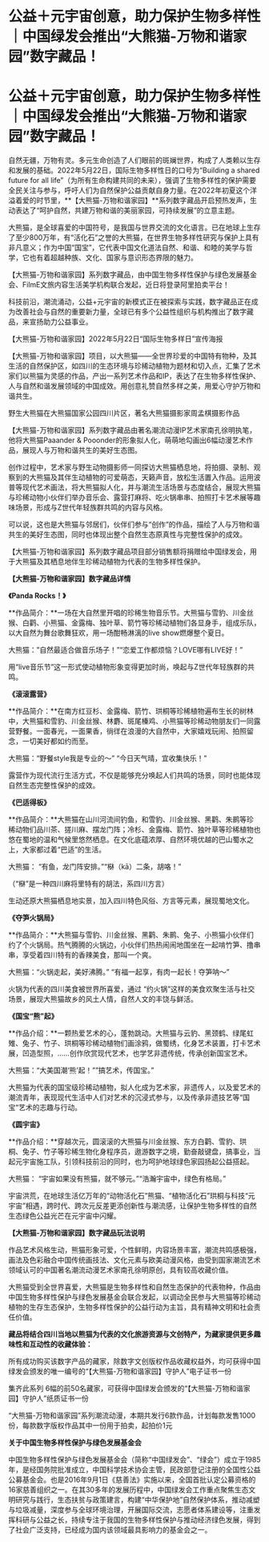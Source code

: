 # 公益＋元宇宙创意，助力保护生物多样性｜中国绿发会推出“大熊猫-万物和谐家园”数字藏品！


# 公益＋元宇宙创意，助力保护生物多样性｜中国绿发会推出“大熊猫-万物和谐家园”数字藏品！

自然无疆，万物有灵。多元生命创造了人们眼前的斑斓世界，构成了人类赖以生存和发展的基础。2022年5月22日，国际生物多样性日的口号为“Building a shared future for all life”（为所有生命构建共同的未来），强调了生物多样性的保护需要全民关注与参与，呼吁人们为自然保护公益贡献自身力量。在2022年初夏这个洋溢着爱的时节里，**【大熊猫-万物和谐家园】**系列数字藏品开启预热发声，生动表达了“呵护自然，共建万物和谐的美丽家园，可持续发展”的立意主题。

大熊猫，是全球喜爱的中国符号，是我国与世界交流的文化语言。已在地球上生存了至少800万年，有“活化石”之誉的大熊猫，在世界生物多样性研究与保护上具有非凡意义；作为中国“国宝”，它代表中国文化道法自然、和谐、和睦的美学与哲学，它也有着超越种族、文化、国家与意识形态界限的魅力。

【大熊猫-万物和谐家园】系列数字藏品，由中国生物多样性保护与绿色发展基金会、FilmE文旅内容生活美学机构联合发起，近日将登录阿里拍卖平台！

科技前沿，潮流涌动，公益+元宇宙的新模式正在被探索与实践，数字藏品正在成为改善社会与自然的重要新力量，全球已有多个公益性组织与机构推出了数字藏品，来宣扬助力公益事业。

【大熊猫-万物和谐家园】2022年5月22日“国际生物多样日”宣传海报

【大熊猫-万物和谐家园】项目，以大熊猫——全世界珍爱的中国特有物种，及其生活的自然保护区，如四川的生态环境与珍稀动植物为题材和切入点，汇集了艺术家们以熊猫为灵感的作品，产出一系列艺术作品和IP，表达了在生物多样性保护、人与自然和谐发展领域的中国成效。用创意礼赞自然多样之美，用爱心守护万物和谐共生。

野生大熊猫在大熊猫国家公园四川片区，著名大熊猫摄影家周孟棋摄影作品

【大熊猫-万物和谐家园】系列数字藏品由著名潮流动漫IP艺术家南孔徐明执笔，他将大熊猫Paaander & Pooonder的形象拟人化，萌萌地勾画出6幅动漫艺术作品，展现人与万物和谐共生的美好生态图。

创作过程中，艺术家与野生动物摄影师一同探访大熊猫栖息地，将拍摄、录制、观察到的大熊猫及其伴生动植物的可爱萌态，天籁声音，放松生活置入作品。运用波普等现代艺术画法，将大熊猫拟人化，并与潮流生活场景与态度结合，展现大熊猫与珍稀动物小伙伴们举办音乐会、露营打麻将、吃火锅串串、拍照打卡艺术展等趣味场景，形成与Z世代年轻族群共鸣的内容与风格。

可以说，这也是大熊猫与邻居们，伙伴们参与“创作”的作品，描绘了人与万物和谐共生的美好生态图，同时也体现出整个自然生态原真性与完整性保护的成效。

【大熊猫-万物和谐家园】系列数字藏品项目部分销售额将捐赠给中国绿发会，用于大熊猫及其栖息地伴生珍稀动植物为代表的生物多样性保护。

**【大熊猫-万物和谐家园】数字藏品详情**

**《Panda Rocks！》**

**作品简介：**一场在大自然里开唱的珍稀生物音乐节。大熊猫与雪豹、川金丝猴、白鹳、小熊猫、金露梅、独叶草、箭竹等珍稀动植物们各显身手，组成乐队，以大自然为舞台歌舞狂欢，用一场酣畅淋漓的live show燃爆整个夏日。

大熊猫：”自然最适合做音乐场子！”“恋爱工作都烦恼？LOVE哪有LIVE好！”

用“live音乐节”这一形式使动植物形象变得更加时尚，唤起与Z世代年轻族群的共鸣。

**《滚滚露营》**

**作品简介：**在南方红豆杉、金露梅、箭竹、珙桐等珍稀植物遍布生长的树林中，大熊猫和雪豹、川金丝猴、林麝、斑尾榛鸡、小熊猫等珍稀动物朋友们一同露营野餐。一面春光，一面果香，徜徉在浪漫的大自然中，大家嬉戏玩闹、拍照留念，一切美好都如约而至。

大熊猫：“野餐style我是专业的～” “今日天气晴，宜收集快乐！”

露营作为现代流行生活方式，不仅是能够充分唤起人们共鸣的场景，同时也能体现自然生态完整性保护的成效。

**《巴适得板》**

**作品简介：**大熊猫在山川河流间钓鱼，和雪豹、川金丝猴、黑鹳、朱鹮等珍稀动物们品川茶、搓川麻、摆龙门阵；冷杉、金露梅、箭竹、独叶草等珍稀植物也悠在蜀地的温和气候里悠然栖息。在文化底蕴浓厚、自然环境优越的巴山蜀水之上，大家都过着“巴适”的生活。

大熊猫： “有鱼，龙门阵安排。”“㮟（kā）二条，胡咯！”

（“㮟”是一种四川麻将里特有的胡法，系四川方言）

生动还原大熊猫栖息地实景，加入四川特色风俗、方言等元素，展现蜀地文化。

**《夺笋火锅局》**

**作品简介：**大熊猫与雪豹、川金丝猴、黑鹳、朱鹮、兔子、小熊猫小伙伴们约了个火锅局。热气腾腾的火锅边，小伙伴们热热闹闹地围坐在一起啃竹笋、撸串串，享受着四川特有的香辣美食，那叫一个爽。

大熊猫：“火锅走起，美好沸腾。” “有福一起享，有肉一起长！夺笋呐～”

火锅为代表的四川美食被世界所喜爱，通过 “约火锅”这样的美食欢聚生活与社交场景，展现大熊猫故乡的风土人情，自然人文的丰饶与鲜活。

**《国宝“熊”起》**

**作品介绍：**一颗热爱艺术的心，蓬勃跳动。大熊猫与云豹、黑颈鹤、绿尾虹雉、兔子、竹子、珙桐等珍稀动植物们画涂鸦，做蜀绣，化身艺术装置，打卡艺术展，凹造型照，……创作欣赏现代艺术，也学艺非遗传统，传承创新国宝艺术。

大熊猫：“大美国潮‘熊’起！””搞艺术，传国宝。”

大熊猫为代表的国宝级珍稀动植物，拟人化成为艺术家，非遗传人，以及爱艺术的潮流青年，表现现代生活中人们对艺术的沉浸式参与，以及传承非遗技艺等“国宝“艺术的志趣与行动。

**《圆宇宙》**

**作品介绍：**穿越次元，圆滚滚的大熊猫与川金丝猴、东方白鹳、雪豹、珙桐、兔子、竹子等珍稀生物化身程序员，遨游数字之境，勤奋敲键盘，搞事业，当起元宇宙施工队，引领科技前沿的同时，也为呵护地球绿色家园扬起公益搭起。

大熊猫： “宇宙如果没有熊猫，就不够元。”“浩瀚宇宙中，绿色有格局。”

宇宙洪荒，在地球生活亿万年的“动物活化石”熊猫、“植物活化石”珙桐与科技“元宇宙”相遇，跨时代、跨次元反差更添创新性与潮流感，让保护生物多样性的自然生态绿色公益光芒在元宇宙中闪耀。

**【大熊猫-万物和谐家园】数字藏品玩法说明**

作品艺术风格生动，熊猫形象可爱，个性鲜明，内容场景丰富，潮流共鸣感极强，画法及色彩融合中国传统画技法、文化元素与欧美动漫风格，由受到国家潮流艺术领域认可的中国著名潮流动漫艺术家南孔徐明原创，具有较高收藏价值。

大熊猫受到全世界喜爱，大熊猫是生物多样性和自然生态保护的代表物种，作品由中国生物多样性保护与绿色发展基金会联合发起，以调动全民参与大熊猫等珍稀动植物的生存生态保护，生物多样性保护的公益行动为主旨，具有精神文明和社会责任价值。

**藏品将结合四川当地以熊猫为代表的文化旅游资源与文创特产，为藏家提供更多趣味性和互动性的收藏体验：**

所有成功购买该数字产品的藏家，除数字文创版权作品收藏权益外，均可获得中国绿发会颁发的唯一编号的“【大熊猫-万物和谐家园】守护人”电子证书一份

集齐此系列 6幅的前50名藏家，可获得中国绿发会颁发的“【大熊猫-万物和谐家园】守护人”纸质证书一份

“大熊猫-万物和谐家园”系列潮流动漫，本期共发行6款作品，计划每款发售1000份，每款数字版权作品其中一份用于拍卖，起拍价1元

**关于中国生物多样性保护与绿色发展基金会**

中国生物多样性保护与绿色发展基金会（简称“中国绿发会”、“绿会”）成立于1985年，是经国务院批准成立，中国科学技术协会主管，民政部登记注册的全国性公益公募基金会。也是2016年9月1日《慈善法》实施以来，全国首批认定公募资格的16家慈善组织之一。在其30多年的发展历程中，中国绿发会工作重点聚焦生态文明研究与践行，生态扶贫与政策建言，构建“中华保护地”自然保护体系，推动减塑与垃圾减量，深度参与全球环境治理，开展国际交流，志愿者体系建设等，注重发挥科研与公益之长，持续专注于我国的生物多样性保护与推动经济绿色发展，得到了社会广泛支持，已经成为国内该领域最具影响力的基金会之一。


